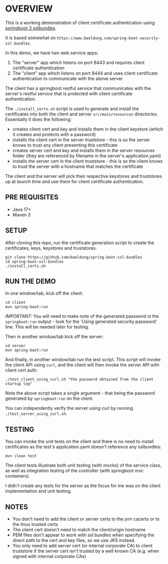
# OVERVIEW

This is a working demonstration of client certificate authentication using [springboot 3 sslbundles](https://spring.io/blog/2023/06/07/securing-spring-boot-applications-with-ssl).

It is based somewhat on `https://www.baeldung.com/spring-boot-security-ssl-bundles`.

In this demo, we have two web service apps:
1. The "server" app which listens on port 8443 and requires client certificate authentication
2. The "client" app which listens on port 8444 and uses client certificate authentication to communicate with the above server

The client has a springboot restful service that communicates with the server's restful service that is protected with client certificate authentication.

The `./install_certs.sh` script is used to generate and install the certificates into both the client and server `src/main/resources` directories. Essentially it does the following:
- creates client cert and key and installs them in the client keystore (which it creates and protects with a password)
- installs the client cert in the server truststore - this is so the server knows to trust any client presenting this certificate
- creates server cert and key and installs them in the server resources folder (they are referenced by filename in the server's application.yaml)
- installs the server cert in the client truststore - this is so the client knows to trust the server with a hostname that matches the certificate

The client and the server will pick their respective keystores and truststores up at launch time and use them for client certificate authentication.

## PRE REQUISITES

- Java 17+
- Maven 3

## SETUP

After cloning this repo, run the certificate generation script to create the certificates, keys, keystores and truststores.
```
git clone https://github.com/baeldung/spring-boot-ssl-bundles
cd spring-boot-ssl-bundles
./install_certs.sh
```

## RUN THE DEMO

In one window/tab, kick off the client:

```
cd client
mvn spring-boot:run
```

*IMPORTANT:* You will need to make note of the generated password in the `springboot:run` output - look for the 'Using generated security password' line. This will be needed later for testing.

Then in another window/tab kick off the server:
```
cd server
mvn spring-boot:run
```

And finally, in another window/tab run the test script. This script will invoke the client API using `curl`, and the client will then invoke the server API with client cert auth:

```
./test_client_using_curl.sh "the password obtained from the client startup log"
```

Note the above script takes a single argument - that being the password generated by `springboot:run` on the client.

You can independently verify the server using curl by running `./test_server_using_curl.sh`.

## TESTING

You can invoke the unit tests on the client and there is no need to install certificates as the test's application.yaml doesn't reference any sslbundles:

```
mvn clean test
```

The client tests illustrate both unit testing (with mocks) of the service class, as well as integration testing of the controller (with springboot mvc containers).

I didn't create any tests for the server as the focus for me was on the client implementation and unit testing.

## NOTES

- You don't need to add the client or server certs to the jvm cacerts or to the linux trusted certs
- The client cert doesn't need to match the client/origin hostname
- PEM files don't appear to work with ssl bundles when specifying the direct path to the cert and key files, so we use JKS instead.
- You only need to add server cert (or internal corporate CA) to client truststore if the server cert isn't trusted by a well known CA (e.g. when signed with internal corporate CAs)
